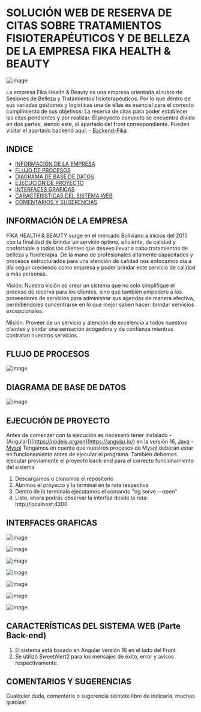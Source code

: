 # SOLUCIÓN WEB DE RESERVA DE CITAS SOBRE TRATAMIENTOS FISIOTERAPÉUTICOS Y DE BELLEZA DE LA EMPRESA FIKA HEALTH & BEAUTY

![image](https://github.com/BryanOropeza/Backend-Fika/assets/91310479/64589550-14ee-4911-941c-1edc36e32883)

La empresa Fika Health & Beauty es una empresa orientada al rubro de Sesiones de Belleza y Tratamientos fisioterapéuticos. Por lo que dentro de sus variadas gestiones y logísticas una de ellas es esencial para el
correcto cumplimiento de sus objetivos: La reserva de citas para poder establecer las citas pendientes y por realizar. El proyecto completo se encuentra divido en dos partes,
siendo este, el apartado del front correspondiente. Pueden visitar el apartado backend aquí: - [Backend-Fika](https://github.com/BryanOropeza/Backend-Fika)

## INDICE
- [INFORMACIÓN DE LA EMPRESA](#Información)
- [FLUJO DE PROCESOS](#flujo-de-procesos)
- [DIAGRAMA DE BASE DE DATOS](#diagrama-de-base-de-datos)
- [EJECUCIÓN DE PROYECTO](#ejecución-de-proyecto)
- [INTERFACES GRAFICAS](#interfaces-graficas)
- [CARACTERÍSTICAS DEL SISTEMA WEB](#características)
- [COMENTARIOS Y SUGERENCIAS](#comentarios-y-sugerencias)

## INFORMACIÓN DE LA EMPRESA

FIKA HEALTH & BEAUTY surge en el mercado Boliviano a inicios del 2015 con la finalidad de brindar un servicio óptimo, eficiente, de calidad y confortable a todos los clientes 
que deseen llevar a cabo tratamientos de belleza y fisioterapia. De la mano de profesionales altamente capacitados y procesos estructurados para una atención de calidad nos enfocamos 
día a día seguir creciendo como empresa y poder brindar este servicio de calidad a más personas.

Visión:
Nuestra visión es crear un sistema que no solo simplifique el proceso de reserva para los clientes, sino que también empodere a los proveedores de servicios para administrar 
sus agendas de manera efectiva, permitiéndoles concentrarse en lo que mejor saben hacer: brindar servicios excepcionales.

Misión:
Proveer de un servicio y atención de excelencia a todos nuestros clientes y bindar una sensación acogedora y de confianza mientras contratan nuestros servicios.

## FLUJO DE PROCESOS
![image](https://github.com/BryanOropeza/Backend-Fika/assets/91310479/858a813d-14e6-4d04-bb84-0d1deebb441c)


## DIAGRAMA DE BASE DE DATOS
![image](https://github.com/BryanOropeza/Backend-Fika/assets/91310479/015bfe55-d358-481b-9bb8-3f24bd66826f)


## EJECUCIÓN DE PROYECTO
Antes de comenzar con la ejecución es necesario tener instalado - [Angular]([https://nodejs.org/en](https://angular.io/) en la versión 16, [Java](https://www.oracle.com/java/technologies/javase/jdk17-archive-downloads.html) - 
[Mysql](https://www.mysql.com/)
Tengamos en cuenta que nuestros procesos de Mysql deberán estar en funcionamiento antes de ejecutar el programa. También debemos ejecutar previamente el proyecto back-end para el correcto funcionamiento del sistema

1. Descargamos o clonamos el repositorio
2. Abrimos el proyecto y la terminal en la ruta respectiva
3. Dentro de la terminala ejecutamos el comando "ng serve --open"
4. Listo, ahora podrás observar la interfaz desde la ruta: http://localhost:4200

## INTERFACES GRAFICAS

![image](https://github.com/BryanOropeza/Backend-Fika/assets/91310479/d6b61779-371a-4ae6-b1ac-823be7221356)

![image](https://github.com/BryanOropeza/Backend-Fika/assets/91310479/cc823870-0ded-4bd8-bcbe-37b339cf6c6b)

![image](https://github.com/BryanOropeza/Backend-Fika/assets/91310479/080f9aac-a1a8-4669-aa84-d6e89bf8603d)

![image](https://github.com/BryanOropeza/Backend-Fika/assets/91310479/95c1250e-8ecf-40f2-8bac-50b6d784630a)

![image](https://github.com/BryanOropeza/Backend-Fika/assets/91310479/4d6253bc-f1ba-4455-9ff7-4f9242b0e259)

![image](https://github.com/BryanOropeza/Backend-Fika/assets/91310479/e9c02f0a-a479-4e19-a165-5e2dd6334c5a)

![image](https://github.com/BryanOropeza/Backend-Fika/assets/91310479/43d65331-16d4-4a93-a847-ce383edfda18)

## CARACTERÍSTICAS DEL SISTEMA WEB (Parte Back-end)

1. El sistema está basado en Angular versión 16 en el lado del Front
2. Se utilizó SweetAlert2 para los mensajes de éxito, error y avisos respectivamente.



## COMENTARIOS Y SUGERENCIAS
Cualquier duda, comentario o sugerencia siéntete libre de indicarla, muchas gracias!






